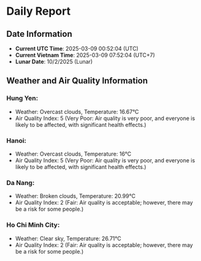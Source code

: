 # Daily Report
## Date Information
- **Current UTC Time**: 2025-03-09 00:52:04 (UTC)
- **Current Vietnam Time**: 2025-03-09 07:52:04 (UTC+7)
- **Lunar Date**: 10/2/2025 (Lunar)

## Weather and Air Quality Information

### Hung Yen:
- Weather: Overcast clouds, Temperature: 16.67°C
- Air Quality Index: 5 (Very Poor: Air quality is very poor, and everyone is likely to be affected, with significant health effects.)

### Hanoi:
- Weather: Overcast clouds, Temperature: 16°C
- Air Quality Index: 5 (Very Poor: Air quality is very poor, and everyone is likely to be affected, with significant health effects.)

### Da Nang:
- Weather: Broken clouds, Temperature: 20.99°C
- Air Quality Index: 2 (Fair: Air quality is acceptable; however, there may be a risk for some people.)

### Ho Chi Minh City:
- Weather: Clear sky, Temperature: 26.71°C
- Air Quality Index: 2 (Fair: Air quality is acceptable; however, there may be a risk for some people.)
